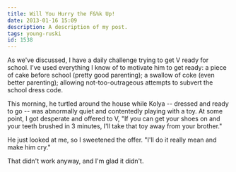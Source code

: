 ```yaml
---
title: Will You Hurry the F&%k Up!
date: 2013-01-16 15:09
description: A description of my post.
tags: young-ruski
id: 1538
---
```

As we've discussed, I have a daily challenge trying to get V ready for school.  I've used everything I know of to motivate him to get ready:  a piece of cake before school (pretty good parenting); a swallow of coke (even better parenting); allowing not-too-outrageous attempts to subvert the school dress code.

This morning, he turtled around the house while Kolya -- dressed and ready to go -- was abnormally quiet and contentedly playing with a toy.  At some point, I got desperate and offered to V, "If you can get your shoes on and your teeth brushed in 3 minutes, I'll take that toy away from your brother."

He just looked at me, so I sweetened the offer.  "I'll do it really mean and make him cry."

That didn't work anyway, and I'm glad it didn't.